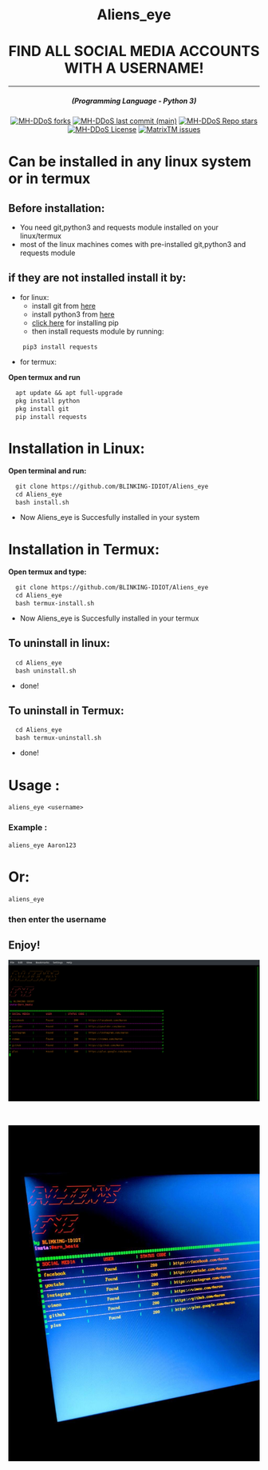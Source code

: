 <h1 align="center">Aliens_eye</h1>
<h1 align="center">FIND ALL SOCIAL MEDIA ACCOUNTS WITH A USERNAME!</h1>
<hr>
<em><h5 align="center">(Programming Language - Python 3)</h5></em>
<p align="center">
<a href="#"><img alt="MH-DDoS forks" src="https://img.shields.io/github/forks/BLINKING-IDIOT/Aliens_eye?style=for-the-badge"></a>
<a href="#"><img alt="MH-DDoS last commit (main)" src="https://img.shields.io/github/last-commit/BLINKING-IDIOT/Aliens_eye/main?color=green&style=for-the-badge"></a>
<a href="#"><img alt="MH-DDoS Repo stars" src="https://img.shields.io/github/stars/BLINKING-IDIOT/Aliens_eye?style=for-the-badge&color=red"></a>
<a href="#"><img alt="MH-DDoS License" src="https://img.shields.io/github/license/BLINKING-IDIOT/Aliens_eye?color=orange&style=for-the-badge"></a>
<a href="https://github.com/BLINKING-IDIOT/Aliens_eye/issues"><img alt="MatrixTM issues" src="https://img.shields.io/github/issues/BLINKING-IDIOT/Aliens_eye?color=purple&style=for-the-badge"></a>
</p>

# Can be installed in any linux system or in termux

## Before installation:
* You need git,python3 and requests module installed on your linux/termux
* most of the linux machines comes with pre-installed git,python3 and requests module 
## if they are not installed install it by:
* for linux:
    - install git from [here](https://linuxhint.com/install-use-git-linux/) 
    - install python3 from [here](https://www.python.org/downloads/) 
    - [click here](https://www.tecmint.com/install-pip-in-linux/) for installing pip 
    - then install requests module by running:
```shell script
    pip3 install requests
```
* for termux:

**Open termux and run**
```shell script
  apt update && apt full-upgrade
  pkg install python
  pkg install git
  pip install requests
```
# Installation in Linux:
**Open terminal and run:**
```shell script
  git clone https://github.com/BLINKING-IDIOT/Aliens_eye
  cd Aliens_eye
  bash install.sh
```
* Now Aliens_eye is Succesfully installed in your system
# Installation in Termux:
**Open termux and type:**
```shell script
  git clone https://github.com/BLINKING-IDIOT/Aliens_eye
  cd Aliens_eye
  bash termux-install.sh
```
* Now Aliens_eye is Succesfully installed in your termux
## To uninstall in linux:
```shell script
  cd Aliens_eye
  bash uninstall.sh
```
* done!
## To uninstall in Termux:
```shell script
  cd Aliens_eye
  bash termux-uninstall.sh
```
* done!
# Usage :
```shell script
aliens_eye <username>
```
### Example :
```shell script
aliens_eye Aaron123
```
# Or:
```shell script
aliens_eye
```
### then enter the username

## Enjoy!
<p><img aling="center"src="https://raw.githubusercontent.com/BLINKING-IDIOT/Aliens_eye/main/photos/photo3.png"/></p>
<br>
<p><img aling="center"src="https://raw.githubusercontent.com/BLINKING-IDIOT/Aliens_eye/main/photos/photo2.png"/></p>
